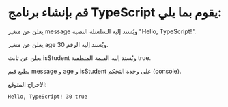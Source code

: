# قم بإنشاء برنامج TypeScript  يقوم بما يلي:

يعلن عن متغير message ويُسند إليه السلسلة النصية "Hello, TypeScript!".

يعلن عن متغير age ويُسند إليه الرقم 30.

يعلن عن ثابت isStudent ويُسند إليه القيمة المنطقية true.

يطبع قيم message و age و isStudent على وحدة التحكم (console).

الاخراج المتوقع:
```
Hello, TypeScript! 30 true
``` 
